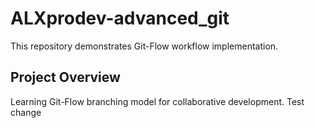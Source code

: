 # ALXprodev-advanced_git

This repository demonstrates Git-Flow workflow implementation.

## Project Overview

Learning Git-Flow branching model for collaborative development.
Test change
